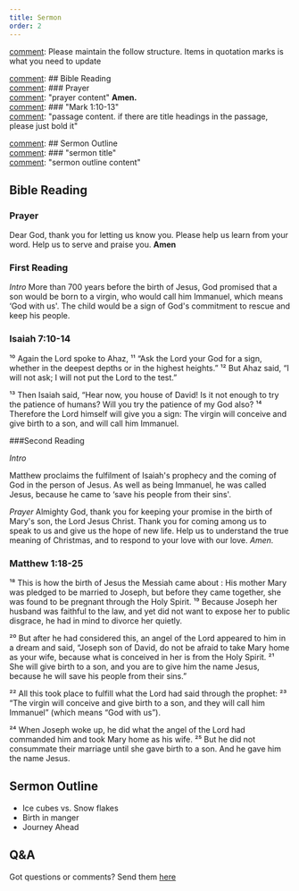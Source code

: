 ```yaml
---
title: Sermon 
order: 2
---
```


[comment]: Please maintain the follow structure. Items in quotation marks is what you need to update

[comment]: ## Bible Reading  
[comment]: ### Prayer  
[comment]: "prayer content"  **Amen.**  
[comment]:  ### "Mark 1:10-13"  
[comment]: "passage content. if there are title headings in the passage, please just bold it"  

[comment]: ## Sermon Outline  
[comment]: ### "sermon title"  
[comment]: "sermon outline content"  

[comment]: ------------------------------------------------------------------------------------
## Bible Reading
### Prayer
Dear God, thank you for letting us know you. Please help us learn from your word. Help us to serve and praise you. **Amen**

### First Reading
*Intro*
More than 700 years before the birth of Jesus, God promised that a son would be born to a virgin, who would call him Immanuel, which means ‘God with us'. The child would be a sign of God's commitment to rescue and keep his people.

### Isaiah 7:10-14
¹⁰ Again the Lord spoke to Ahaz, ¹¹ “Ask the Lord your God for a sign, whether in the deepest depths or in the highest heights.”
¹² But Ahaz said, “I will not ask; I will not put the Lord to the test.”

¹³ Then Isaiah said, “Hear now, you house of David! Is it not enough to try the patience of humans? Will you try the patience of my God also? ¹⁴ Therefore the Lord himself will give you a sign: The virgin will conceive and give birth to a son, and will call him Immanuel.

###Second Reading

*Intro*

Matthew proclaims the fulfilment of Isaiah's prophecy and the coming of God in the person of Jesus. As well as being Immanuel, he was called Jesus, because he came to ‘save his people from their sins'.

*Prayer*
Almighty God, thank you for keeping your promise in the birth of Mary's son, the Lord Jesus Christ. Thank you for coming among us to speak to us and give us the hope of new life. Help us to understand the true meaning of Christmas, and to respond to your love with our love. *Amen.*

### Matthew 1:18-25
¹⁸ This is how the birth of Jesus the Messiah came about : His mother Mary was pledged to be married to Joseph, but before they came together, she was found to be pregnant through the Holy Spirit. ¹⁹ Because Joseph her husband was faithful to the law, and yet did not want to expose her to public disgrace, he had in mind to divorce her quietly.

²⁰ But after he had considered this, an angel of the Lord appeared to him in a dream and said, “Joseph son of David, do not be afraid to take Mary home as your wife, because what is conceived in her is from the Holy Spirit. ²¹ She will give birth to a son, and you are to give him the name Jesus, because he will save his people from their sins.”

²² All this took place to fulfill what the Lord had said through the prophet: ²³ “The virgin will conceive and give birth to a son, and they will call him Immanuel” (which means “God with us”).

²⁴ When Joseph woke up, he did what the angel of the Lord had commanded him and took Mary home as his wife. ²⁵ But he did not consummate their marriage until she gave birth to a son. And he gave him the name Jesus.


## Sermon Outline
- Ice cubes vs. Snow flakes
- Birth in manger
- Journey Ahead 




## Q&A
Got questions or comments? Send them [here](https://tinyurl.com/SGHACQuestionsAnswers)
